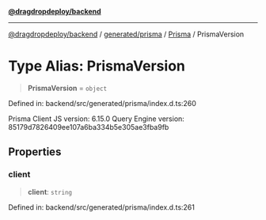 [**@dragdropdeploy/backend**](../../../../../README.md)

***

[@dragdropdeploy/backend](../../../../../README.md) / [generated/prisma](../../../README.md) / [Prisma](../README.md) / PrismaVersion

# Type Alias: PrismaVersion

> **PrismaVersion** = `object`

Defined in: backend/src/generated/prisma/index.d.ts:260

Prisma Client JS version: 6.15.0
Query Engine version: 85179d7826409ee107a6ba334b5e305ae3fba9fb

## Properties

### client

> **client**: `string`

Defined in: backend/src/generated/prisma/index.d.ts:261
